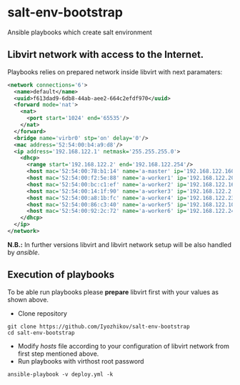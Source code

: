 # salt-env-bootstrap
Ansible playbooks which create salt environment
## Libvirt network with access to the Internet.
 Playbooks relies on prepared network inside libvirt with next paramaters:
```xml
<network connections='6'>
  <name>default</name>
  <uuid>f613dad9-6db8-44ab-aee2-664c2efdf970</uuid>
  <forward mode='nat'>
    <nat>
      <port start='1024' end='65535'/>
    </nat>
  </forward>
  <bridge name='virbr0' stp='on' delay='0'/>
  <mac address='52:54:00:b4:a9:d8'/>
  <ip address='192.168.122.1' netmask='255.255.255.0'>
    <dhcp>
      <range start='192.168.122.2' end='192.168.122.254'/>
      <host mac='52:54:00:78:b1:14' name='a-master' ip='192.168.122.160'/>
      <host mac='52:54:00:f2:5e:88' name='a-worker1' ip='192.168.122.202'/>
      <host mac='52:54:00:bc:c1:ef' name='a-worker2' ip='192.168.122.163'/>
      <host mac='52:54:00:14:1f:90' name='a-worker3' ip='192.168.122.2'/>
      <host mac='52:54:00:a8:1b:fc' name='a-worker4' ip='192.168.122.237'/>
      <host mac='52:54:00:86:c3:40' name='a-worker5' ip='192.168.122.102'/>
      <host mac='52:54:00:92:2c:72' name='a-worker6' ip='192.168.122.240'/>
    </dhcp>
  </ip>
</network>
```
**N.B.:** In further versions libvirt and libvirt network setup will be also
handled by _ansible_.

## Execution of playbooks
 To be able run playbooks please **prepare** libvirt first with your values as
 shown above.
* Clone repository
```
git clone https://github.com/Iyozhikov/salt-env-bootstrap
cd salt-env-bootstrap
```
* Modify _hosts_ file according to your configuration of libvirt network from
first step mentioned above.
* Run playbooks with virthost root password
```
ansible-playbook -v deploy.yml -k
```
